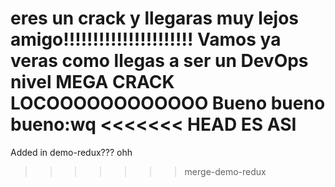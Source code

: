 eres un crack y llegaras muy lejos amigo!!!!!!!!!!!!!!!!!!!!!!
Vamos ya veras como llegas a ser un DevOps nivel MEGA CRACK LOCOOOOOOOOOOOO
Bueno bueno bueno:wq
<<<<<<< HEAD
ES ASI
=======
Added in demo-redux??? ohh
>>>>>>> merge-demo-redux
